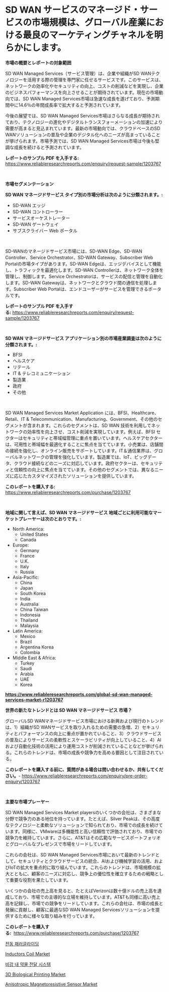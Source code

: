 <p><h1>SD WAN サービスのマネージド・サービスの市場規模は、グローバル産業における最良のマーケティングチャネルを明らかにします。</h1></p><p><strong>市場の概要とレポートの対象範囲</strong></p>
<p><p>SD WAN Managed Services（サービス管理）は、企業や組織がSD WANテクノロジーを活用する際の管理を専門家に任せるサービスです。このサービスは、ネットワークの効率化やセキュリティの向上、コストの削減などを実現し、企業のビジネスパフォーマンスを向上させることが期待されています。現在の市場動向では、SD WAN Managed Services市場は急速な成長を遂げており、予測期間中に14.6％の年間成長率で拡大すると予測されています。 </p><p>今後の展望では、SD WAN Managed Services市場はさらなる成長が期待されており、テクノロジーの進化やデジタルトランスフォーメーションの加速により需要が高まると見込まれています。最新の市場動向では、クラウドベースのSD WANソリューションの普及や企業のデジタル化へのニーズが高まっていることが挙げられます。市場予測では、SD WAN Managed Services市場は今後も堅調な成長を続けると予測されています。</p></p>
<p><strong>レポートのサンプル PDF を入手する:</strong> <a href="https://www.reliableresearchreports.com/enquiry/request-sample/1203767">https://www.reliableresearchreports.com/enquiry/request-sample/1203767</a></p>
<p>&nbsp;</p>
<p><strong>市場セグメンテーション</strong></p>
<p><strong>SD WAN マネージドサービス タイプ別の市場分析は次のように分類されます。:</strong></p>
<p><ul><li>SD-WAN エッジ</li><li>SD-WAN コントローラー</li><li>サービスオーケストレーター</li><li>SD-WAN ゲートウェイ</li><li>サブスクライバー Web ポータル</li></ul></p>
<p>&nbsp;</p>
<p><p>SD-WANのマネージドサービス市場には、SD-WAN Edge、SD-WAN Controller、Service Orchestrator、SD-WAN Gateway、Subscriber Web Portalの市場タイプがあります。SD-WAN Edgeは、エッジデバイスとして機能し、トラフィックを最適化します。SD-WAN Controllerは、ネットワーク全体を管理し、制御します。Service Orchestratorは、サービスの配信と管理を自動化します。SD-WAN Gatewayは、ネットワークとクラウド間の通信を処理します。Subscriber Web Portalは、エンドユーザーがサービスを管理できるポータルです。</p></p>
<p><strong>レポートのサンプル PDF を入手する:</strong>&nbsp;<a href="https://www.reliableresearchreports.com/enquiry/request-sample/1203767">https://www.reliableresearchreports.com/enquiry/request-sample/1203767</a></p>
<p>&nbsp;</p>
<p><strong> SD WAN マネージドサービス アプリケーション別の市場産業調査は次のように分類されます。:</strong></p>
<p><ul><li>BFSI</li><li>ヘルスケア</li><li>リテール</li><li>IT & テレコミュニケーション</li><li>製造業</li><li>政府</li><li>その他</li></ul></p>
<p>&nbsp;</p>
<p><p>SD WAN Managed Services Market Application には、BFSI、Healthcare、Retail、IT & Telecommunication、Manufacturing、Government、その他のセグメントが含まれます。これらのセグメントは、SD WAN 技術を利用してネットワークの効率性を向上させ、コスト削減を実現しています。例えば、BFSI セクターはセキュリティと帯域幅管理に重点を置いています。ヘルスケアセクターは、可用性と帯域幅を最適化することに焦点を当てています。小売業は、店舗間の接続を強化し、オンライン販売をサポートしています。IT＆通信業界は、グローバルネットワークの管理を強化しています。製造業では、IoT、ビッグデータ、クラウド接続などのニーズに対応しています。政府セクターは、セキュリティと信頼性の向上に焦点を当てています。その他のセグメントでは、異なるニーズに応じたカスタマイズされたソリューションを提供しています。</p></p>
<p><strong>このレポートを購入する:</strong>&nbsp; <a href="https://www.reliableresearchreports.com/purchase/1203767">https://www.reliableresearchreports.com/purchase/1203767</a></p>
<p>&nbsp;</p>
<p><strong>地域に関して言えば、SD WAN マネージドサービス 地域ごとに利用可能なマーケットプレーヤーは次のとおりです。:</strong></p>
<p><ul>
    <li>
        North America:
        <ul>
            <li>United States</li>
            <li>Canada</li>
        </ul>
    </li>
    <li>
        Europe:
        <ul>
            <li>Germany</li>
            <li>France</li>
            <li>U.K.</li>
            <li>Italy</li>
            <li>Russia</li>
        </ul>
    </li>
    <li>
        Asia-Pacific:
        <ul>
            <li>China</li>
            <li>Japan</li>
            <li>South Korea</li>
            <li>India</li>
            <li>Australia</li>
            <li>China Taiwan</li>
            <li>Indonesia</li>
            <li>Thailand</li>
            <li>Malaysia</li>
        </ul>
    </li>
    <li>
        Latin America:
        <ul>
            <li>Mexico</li>
            <li>Brazil</li>
            <li>Argentina Korea</li>
            <li>Colombia</li>
        </ul>
    </li>
    <li>
        Middle East & Africa:
        <ul>
            <li>Turkey</li>
            <li>Saudi</li>
            <li>Arabia</li>
            <li>UAE</li>
            <li>Korea</li>
        </ul>
    </li>
    </ul></p>
<p><strong><a href="https://www.reliableresearchreports.com/global-sd-wan-managed-services-market-r1203767">https://www.reliableresearchreports.com/global-sd-wan-managed-services-market-r1203767</a></strong>&nbsp;</p>
<p><strong>世界の新たなトレンドとは SD WAN マネージドサービス 市場？</strong></p>
<p><p>グローバルSD WANマネージドサービス市場における新興および現行のトレンドは、1）組織がSD WANサービスを取り入れるための需要の急増、2）セキュリティとパフォーマンスの向上に重点が置かれていること、3）クラウドサービスの普及によりサービスの柔軟性とスケーラビリティが向上していること、4）AIおよび自動化技術の活用により運用コストが削減されていることなどが挙げられる。これらのトレンドは、市場の成長や競争力を高める要因として注目されている。</p></p>
<p><strong>このレポートを購入する前に、質問がある場合は問い合わせるか、共有してください。</strong>- <a href="https://www.reliableresearchreports.com/enquiry/pre-order-enquiry/1203767">https://www.reliableresearchreports.com/enquiry/pre-order-enquiry/1203767</a></p>
<p>&nbsp;</p>
<p><strong>主要な市場プレーヤー</strong></p>
<p><p>SD WAN Managed Services Market playersのいくつかの会社は、さまざまな分野で競争力のある地位を持っています。たとえば、Silver Peakは、その高度なテクノロジーと柔軟なソリューションで知られており、市場での成長を続けています。同様に、VMwareは多機能性と高い信頼性で評価されており、市場での競争力を維持しています。さらに、AT&Tはその広範なサービスポートフォリオとグローバルなプレゼンスで市場をリードしています。</p><p>これらの会社は、SD WAN Managed Services市場において最新のトレンドとして、セキュリティとクラウドサービスの統合、AIおよび機械学習の活用、およびIoTの拡大を重点的に取り組んでいます。これらのトレンドは、市場規模の拡大とともに、顧客のニーズに対応し、競争上の優位性を確立するための戦略として重要な役割を果たしています。</p><p>いくつかの会社の売上高を見ると、たとえばVerizonは数十億ドルの売上高を達成しており、市場での主導的な立場を維持しています。AT&Tも同様に高い売上高を記録し、市場での競争をリードしています。これらの会社は、市場の成長と発展に貢献し、顧客に最適なSD WAN Managed Servicesソリューションを提供するために様々な取り組みを行っています。</p></p>
<p><strong>このレポートを購入する:</strong>&nbsp;&nbsp;<a href="https://www.reliableresearchreports.com/purchase/1203767">https://www.reliableresearchreports.com/purchase/1203767</a></p>
<p><p><a href="https://github.com/JackieFauhey9089475/Market-Research-Report-List-1/blob/main/717260821541.md">전동 패러글라이딩</a></p><p><a href="https://gentle-editor-9db.notion.site/Inductors-Coil-Market-Trends-Forecast-and-Competitive-Analysis-to-2031-d8ce7b657f6b4309ab12c9367620f112">Inductors Coil Market</a></p><p><a href="https://medium.com/@emmettsaynford43546/%EB%82%B4%EC%BD%94-%EA%B2%BD%EA%B5%AC%EC%A0%9C-%EC%8B%9C%EC%9E%A5-%EC%97%B0%EA%B5%AC-%EB%B3%B4%EA%B3%A0%EC%84%9C-%EA%B7%B8-%EC%97%AD%EC%82%AC%EC%99%80-2024%EB%85%84%EB%B6%80%ED%84%B0-2031%EB%85%84%EA%B9%8C%EC%A7%80%EC%9D%98-%EC%98%88%EC%B8%A1-b527a623144e">비강 내 약물 전달 시스템</a></p><p><a href="https://issuu.com/reportprime-2/docs/3d-biological-printing-market-size-2030.pptx">3D Biological Printing Market</a></p><p><a href="https://frill-swim-3cd.notion.site/Anisotropic-Magnetoresistive-Sensor-Market-Furnishes-Information-on-Market-Share-Market-Trends-and-2b8bd0372eed43c1ae17da43c71430ef">Anisotropic Magnetoresistive Sensor Market</a></p></p>